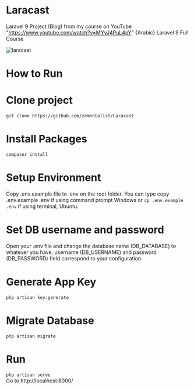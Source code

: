 # Laracast
Laravel 9 Project (Blog) from my course on YouTube "https://www.youtube.com/watch?v=MYyJ4PuL4pY" {Arabic} Laravel 9 Full Course


![laracast](https://user-images.githubusercontent.com/50156227/194515497-2949ddc0-0ac0-4127-8f32-07802d93da82.png)

# How to Run

# Clone project
```
git clone https://github.com/zementalist/Laracast
```

# Install Packages 
``` composer install ```

# Setup Environment
Copy .env.example file to .env on the root folder. You can type copy .env.example .env if using command prompt Windows or ```cp .env.example .env``` if using terminal, Ubuntu.

# Set DB username and password
Open your .env file and change the database name (DB_DATABASE) to whatever you have, username (DB_USERNAME) and password (DB_PASSWORD) field correspond to your configuration.

# Generate App Key
```php artisan key:generate ```
# Migrate Database
```php artisan migrate```
# Run
```php artisan serve```
<br>Go to http://localhost:8000/

